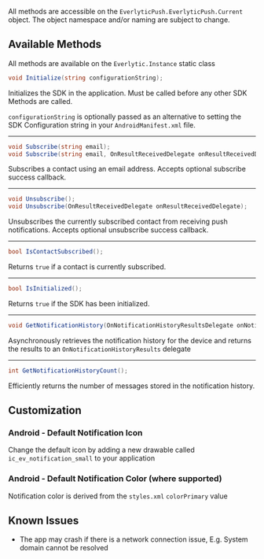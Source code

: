 All methods are accessible on the `EverlyticPush.EverlyticPush.Current` object. The object namespace and/or naming are subject to change.

## Available Methods

All methods are available on the `Everlytic.Instance` static class

```c#
void Initialize(string configurationString);
```
Initializes the SDK in the application. Must be called before any other SDK Methods are called.

`configurationString` is optionally passed as an alternative to setting the SDK Configuration string in your `AndroidManifest.xml` file.
****
```c#
void Subscribe(string email);
void Subscribe(string email, OnResultReceivedDelegate onResultReceivedDelegate);
```
Subscribes a contact using an email address. Accepts optional subscribe success callback.
****
```c#
void Unsubscribe();
void Unsubscribe(OnResultReceivedDelegate onResultReceivedDelegate);
```
Unsubscribes the currently subscribed contact from receiving push notifications. Accepts optional unsubscribe success callback.
****
```c#
bool IsContactSubscribed();
```
Returns `true` if a contact is currently subscribed.
****
```c#
bool IsInitialized();
```
Returns `true` if the SDK has been initialized.
****
```c#
void GetNotificationHistory(OnNotificationHistoryResultsDelegate onNotificationHistoryResultsDelegate);
```
Asynchronously retrieves the notification history for the device and returns the results to an `OnNotificationHistoryResults` delegate
****
```c#
int GetNotificationHistoryCount();
```
Efficiently returns the number of messages stored in the notification history.

## Customization
### Android - Default Notification Icon

Change the default icon by adding a new drawable called `ic_ev_notification_small` to your application

### Android - Default Notification Color (where supported)
Notification color is derived from the `styles.xml` `colorPrimary` value

## Known Issues

- The app may crash if there is a network connection issue, E.g. System domain cannot be resolved